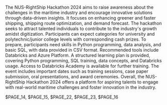 The NUS-RightShip Hackathon 2024 aims to raise awareness about the challenges in the maritime industry and encourage innovative solutions through data-driven insights. It focuses on enhancing greener and faster shipping, shipping route optimization, and demand forecast. The hackathon seeks to attract talented individuals to contribute to the industry's growth amidst digitization. Participants can expect categories for university and polytechnic/junior college levels with corresponding cash prizes. To prepare, participants need skills in Python programming, data analysis, and basic SQL, with data provided in CSV format. Recommended tools include Databricks and Azure Platform. A structured learning plan is provided, covering Python programming, SQL training, data concepts, and Databricks usage. Access to Databricks Academy is available for further training. The event includes important dates such as training sessions, case paper submission, oral presentations, and award ceremonies. Overall, the NUS-RightShip Hackathon 2024 offers a platform for aspiring talents to engage with real-world maritime challenges and foster innovation in the industry.

$PAGE_14, $PAGE_15, $PAGE_22, $PAGE_23, $PAGE_16
